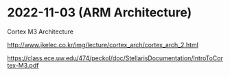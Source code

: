 # 2022-11-03 (ARM Architecture)

Cortex M3 Architecture

http://www.jkelec.co.kr/img/lecture/cortex_arch/cortex_arch_2.html

https://class.ece.uw.edu/474/peckol/doc/StellarisDocumentation/IntroToCortex-M3.pdf